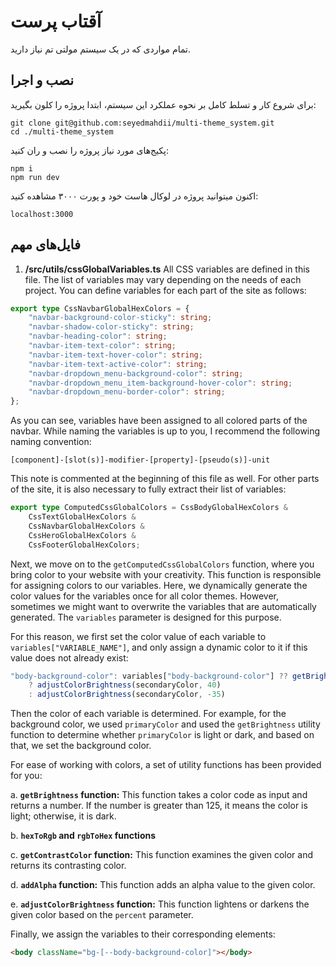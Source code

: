 # آقتاب پرست

تمام مواردی که در یک سیستم مولتی تم نیاز دارید.

## نصب و اجرا

برای شروع کار و تسلط کامل بر نحوه عملکرد این سیستم، ابتدا پروژه را کلون بگیرید:

```
git clone git@github.com:seyedmahdii/multi-theme_system.git
cd ./multi-theme_system
```

پکیج‌های مورد نیاز پروژه را نصب و ران کنید:

```
npm i
npm run dev
```

اکنون میتوانید پروژه در لوکال هاست خود و پورت ۳۰۰۰ مشاهده کنید:

```
localhost:3000
```

## فایل‌های مهم

1. **/src/utils/cssGlobalVariables.ts**
   All CSS variables are defined in this file. The list of variables may vary depending on the needs of each project. You can define variables for each part of the site as follows:

```typescript
export type CssNavbarGlobalHexColors = {
	"navbar-background-color-sticky": string;
	"navbar-shadow-color-sticky": string;
	"navbar-heading-color": string;
	"navbar-item-text-color": string;
	"navbar-item-text-hover-color": string;
	"navbar-item-text-active-color": string;
	"navbar-dropdown_menu-background-color": string;
	"navbar-dropdown_menu_item-background-hover-color": string;
	"navbar-dropdown_menu-border-color": string;
};
```

As you can see, variables have been assigned to all colored parts of the navbar. While naming the variables is up to you, I recommend the following naming convention:

```
[component]-[slot(s)]-modifier-[property]-[pseudo(s)]-unit
```

This note is commented at the beginning of this file as well.
For other parts of the site, it is also necessary to fully extract their list of variables:

```typescript
export type ComputedCssGlobalColors = CssBodyGlobalHexColors &
	CssTextGlobalHexColors &
	CssNavbarGlobalHexColors &
	CssHeroGlobalHexColors &
	CssFooterGlobalHexColors;
```

Next, we move on to the `getComputedCssGlobalColors` function, where you bring color to your website with your creativity. This function is responsible for assigning colors to our variables. Here, we dynamically generate the color values for the variables once for all color themes. However, sometimes we might want to overwrite the variables that are automatically generated. The `variables` parameter is designed for this purpose.

For this reason, we first set the color value of each variable to `variables["VARIABLE_NAME"]`, and only assign a dynamic color to it if this value does not already exist:

```typescript
"body-background-color": variables["body-background-color"] ?? getBrightness(primaryColor) > 110
	? adjustColorBrightness(secondaryColor, 40)
	: adjustColorBrightness(secondaryColor, -35)
```

Then the color of each variable is determined. For example, for the background color, we used `primaryColor` and used the `getBrightness` utility function to determine whether `primaryColor` is light or dark, and based on that, we set the background color.

For ease of working with colors, a set of utility functions has been provided for you:

a. **`getBrightness` function:** This function takes a color code as input and returns a number. If the number is greater than 125, it means the color is light; otherwise, it is dark.

b. **`hexToRgb` and `rgbToHex` functions**

c. **`getContrastColor` function:** This function examines the given color and returns its contrasting color.

d. **`addAlpha` function:** This function adds an alpha value to the given color.

e. **`adjustColorBrightness` function:** This function lightens or darkens the given color based on the `percent` parameter.

Finally, we assign the variables to their corresponding elements:

```html
<body className="bg-[--body-background-color]"></body>
```
